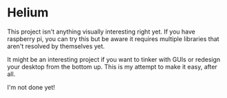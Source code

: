 # Helium

This project isn't anything visually interesting right yet. If you have raspberry pi, you can try this but be aware it requires multiple libraries that aren't resolved by themselves yet.

It might be an interesting project if you want to tinker with GUIs or redesign your desktop from the bottom up. This is my attempt to make it easy, after all.

I'm not done yet!
